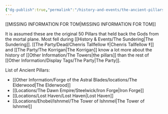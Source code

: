 ```yaml
---
{"dg-publish":true,"permalink":"/history-and-events/the-ancient-pillars/","updated":"2025-08-19T11:57:45.323+01:00"}
---
```



[[MISSING INFORMATION FOR TOM\|MISSING INFORMATION FOR TOM]]

It is assumed these are the original 50 Pillars that held back the Gods from the mortal plane. Most fell during [[History & Events/The Sundering\|The Sundering]]. [[The Party/Dead/Chenris Tallfellow ‡\|Chenris Tallfellow ‡]] and [[The Party/The Korrigan\|The Korrigan]] know a lot more about the history of [[Other Information/The Towers\|the pillars]] than the rest of [[Other Information/Display Tags/The Party\|The Party]]. 

List of Ancient Pillars:
- [[Other Information/Forge of the Astral Blades/locations/The Elderwood\|The Elderwood]]
- [[Locations/The Dawn Empire/Steelwick/Iron Forge\|Iron Forge]]
- [[Locations/Lost Haven/Lost Haven\|Lost Haven]]
- [[Locations/Ehobel/Ishnmel/The Tower of Ishnmel\|The Tower of Ishnmel]]
 